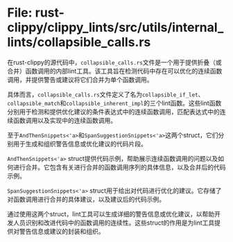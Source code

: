 # File: rust-clippy/clippy_lints/src/utils/internal_lints/collapsible_calls.rs

在rust-clippy的源代码中，`collapsible_calls.rs`文件是一个用于提供折叠（或合并）函数调用的内部lint工具。该工具旨在检测代码中存在可以优化的连续函数调用，并提供警告或建议将它们合并为单个函数调用。

具体而言，`collapsible_calls.rs`文件定义了名为`collapsible_if_let`、`collapsible_match`和`collapsible_inherent_impl`的三个lint函数。这些lint函数分别用于检测和提供优化建议的条件表达式中的连续函数调用，匹配表达式中的连续函数调用以及实现中的连续函数调用。

至于`AndThenSnippets<'a>`和`SpanSuggestionSnippets<'a>`这两个struct，它们分别用于生成和组织警告信息或优化建议的代码片段。

`AndThenSnippets<'a>` struct提供代码示例，帮助展示连续函数调用的问题以及如何进行合并。它包含有关进行合并的函数调用序列的具体信息，以及合并后的代码示例。

`SpanSuggestionSnippets<'a>` struct用于给出对代码进行优化的建议。它存储了对函数调用进行合并的具体建议，以及建议后的代码示例。

通过使用这两个struct，lint工具可以生成详细的警告信息或优化建议，以帮助开发人员识别和改进代码中的函数调用的连续性。这些struct的作用是为lint工具提供对警告信息或建议的封装和组织。

